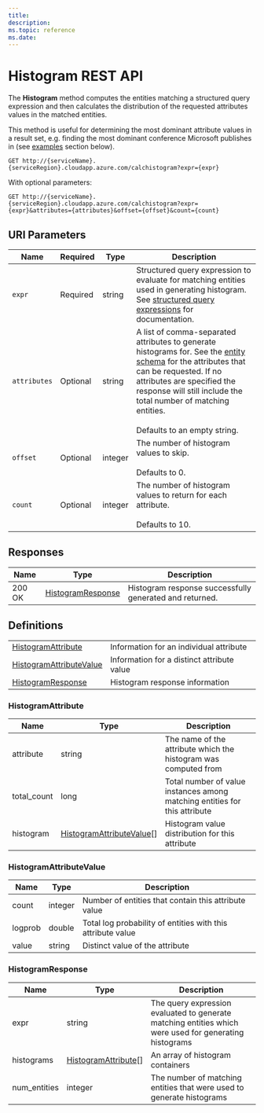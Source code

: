 ```yaml
---
title: 
description: 
ms.topic: reference
ms.date: 
---
```


# Histogram REST API

The **Histogram** method computes the entities matching a structured query expression and then calculates the distribution of the requested attributes values in the matched entities.

This method is useful for determining the most dominant attribute values in a result set, e.g. finding the most dominant conference Microsoft publishes in (see [examples](#examples) section below).

``` HTTP
GET http://{serviceName}.{serviceRegion}.cloudapp.azure.com/calchistogram?expr={expr}
```  

With optional parameters:

``` HTTP
GET http://{serviceName}.{serviceRegion}.cloudapp.azure.com/calchistogram?expr={expr}&attributes={attributes}&offset={offset}&count={count}
```  

## URI Parameters

Name | Required | Type | Description
--- | --- | --- | ---
`expr` | Required | string | Structured query expression to evaluate for matching entities used in generating histogram. See [structured query expressions](concepts-query-expressions.md) for documentation.
`attributes` | Optional | string | A list of comma-separated attributes to generate histograms for. See the [entity schema](reference-entity-schema.md) for the attributes that can be requested. If no attributes are specified the response will still include the total number of matching entities. <br/><br/>Defaults to an empty string.
`offset` | Optional | integer | The number of histogram values to skip. <br/><br/>Defaults to 0.
`count` | Optional | integer | The number of histogram values to return for each attribute. <br/><br/>Defaults to 10.

## Responses

Name | Type | Description
--- | --- | ---
200 OK | [HistogramResponse](#histogramresponse) | Histogram response successfully generated and returned.

## Definitions

| | |
| --- | --- |
[HistogramAttribute](#histogramattribute) | Information for an individual attribute
[HistogramAttributeValue](#histogramattributevalue) | Information for a distinct attribute value
[HistogramResponse](#histogramresponse) | Histogram response information

### HistogramAttribute

Name | Type | Description
--- | --- | ---
attribute | string | The name of the attribute which the histogram was computed from
total_count | long | Total number of value instances among matching entities for this attribute
histogram | [HistogramAttributeValue](#histogramattributevalue)[] | Histogram value distribution for this attribute

### HistogramAttributeValue

Name | Type | Description
--- | --- | ---
count | integer | Number of entities that contain this attribute value
logprob | double | Total log probability of entities with this attribute value
value | string | Distinct value of the attribute

### HistogramResponse

Name | Type | Description
--- | --- | ---
expr | string | The query expression evaluated to generate matching entities which were used for generating histograms
histograms | [HistogramAttribute](#histogramattribute)[] | An array of histogram containers
num_entities | integer | The number of matching entities that were used to generate histograms